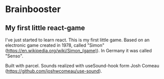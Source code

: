 # Brainbooster

## My first little react-game
I've just started to learn react. This is my first little game. Based on an electronic game created in 1978, called "Simon" (https://en.wikipedia.org/wiki/Simon_(game)). In Germany it was called "Senso".

Built with parcel. Sounds realized with useSound-hook form Josh Comeau (https://github.com/joshwcomeau/use-sound).
